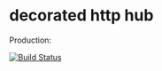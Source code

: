 # decorated http hub

Production:

[![Build Status](https://semaphoreci.com/api/v1/ftacchini/decorated-http-hub/branches/master/badge.svg)](https://semaphoreci.com/ftacchini/ts-hub)